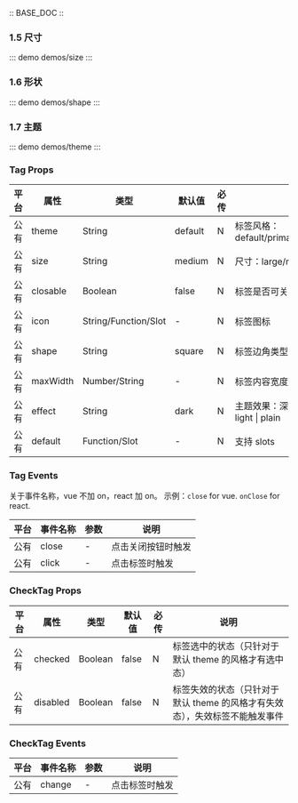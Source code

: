 :: BASE_DOC ::

### 1.5 尺寸

::: demo demos/size 
:::


### 1.6 形状

::: demo demos/shape 
:::

### 1.7 主题

::: demo demos/theme
:::



### Tag Props

| 平台 | 属性     | 类型                 | 默认值  | 必传 | 说明                                                  |
| ---- | -------- | -------------------- | ------- | ---- | ----------------------------------------------------- |
| 公有 | theme    | String               | default | N    | 标签风格：default/primary/info/warning/danger/success |
| 公有 | size     | String               | medium | N    | 尺寸：large/medium/small（大/中(默认)/小）           |
| 公有 | closable | Boolean               | false   | N    | 标签是否可关闭                                        |
| 公有 | icon     | String/Function/Slot | -       | N    | 标签图标                                              |
| 公有 | shape    | String               | square  | N    | 标签边角类型：square/round/mark                     |
| 公有 | maxWidth | Number/String     | -  | N    | 标签内容宽度超出 maxWidth 时，会出现省略号                     |
| 公有 | effect   | String | dark | N | 主题效果：深色（默认），浅色，朴素。dark \| light \| plain                  |
| 公有 | default  | Function/Slot        | -       | N    | 支持 slots                                            |

### Tag Events

关于事件名称，vue 不加 on，react 加 on。
示例：`close` for vue. `onClose` for react.

| 平台 | 事件名称 | 参数 | 说明               |
| ---- | -------- | ---- | ------------------ |
| 公有 | close    | -    | 点击关闭按钮时触发 |
| 公有 | click    | -    | 点击标签时触发     |

### CheckTag Props

| 平台 | 属性     | 类型                 | 默认值  | 必传 | 说明                                                  |
| ---- | -------- | -------------------- | ------- | ---- | ----------------------------------------------------- |
| 公有 | checked  | Boolean              | false   | N    | 标签选中的状态（只针对于默认 theme 的风格才有选中态）                                       |
| 公有 | disabled  | Boolean              | false   | N    | 标签失效的状态（只针对于默认 theme 的风格才有失效态），失效标签不能触发事件                                       |

### CheckTag Events

| 平台 | 事件名称 | 参数 | 说明               |
| ---- | -------- | ---- | ------------------ |
| 公有 | change    | -    | 点击标签时触发     |
